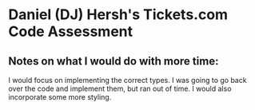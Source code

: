 # Daniel (DJ) Hersh's Tickets.com Code Assessment

## Notes on what I would do with more time:

I would focus on implementing the correct types. I was going to go back over the code and implement them, but ran out of time. I would also incorporate some more styling.